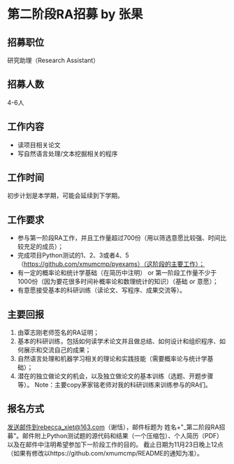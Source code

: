 # 第二阶段RA招募 by 张果
## 招募职位
研究助理（Research Assistant）

## 招募人数
4-6人

## 工作内容
- 读项目相关论文
- 写自然语言处理/文本挖掘相关的程序

## 工作时间
初步计划是本学期，可能会延续到下学期。

## 工作要求
- 参与第一阶段RA工作，并且工作量超过700份（用以筛选意愿比较强、时间比较充足的成员）；
- 完成项目Python测试的1、2、3或者4、5（https://github.com/xmumcmp/pyexams）（这阶段的主要工作）；
- 有一定的概率论和统计学基础（在简历中注明） or 第一阶段工作量不少于1000份（因为要花很多时间补概率论和数理统计的知识）（基础 or 意愿）；
- 有意愿接受基本的科研训练（读论文、写程序、成果交流等）。

## 主要回报
1. 由覃志刚老师签名的RA证明；
2. 基本的科研训练，包括如何读学术论文并且做总结、如何设计和组织程序、如何展示和交流自己的成果；
3. 自然语言处理和机器学习相关的理论和实践技能（需要概率论与统计学基础）；
4. 潜在的独立做论文的机会，以及独立做论文的基本训练（选题、开题步骤等）。
Note：主要copy茅家铭老师对我的科研训练来训练参与的RA们。

## 报名方式
发送邮件到rebecca_xiet@163.com（谢恬），邮件标题为 姓名+"_第二阶段RA招募"。邮件附上Python测试题的源代码和结果（一个压缩包）、个人简历（PDF）以及在邮件中注明希望参加下一阶段工作的目的。
截止日期为11月23日晚上12点（如果有修改以https://github.com/xmumcmp/README的通知为准）。


